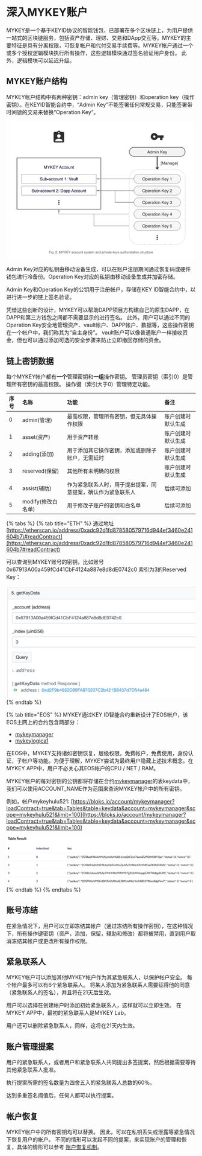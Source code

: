 # 深入MYKEY账户

MYKEY是一个基于KEYID协议的智能钱包，已部署在多个区块链上，为用户提供一站式的区块链服务，包括资产存储、理财、交易和DApp交互等。MYKEY的主要特征是具有分离权限，可恢复帐户和代付交易手续费等。MYKEY帐户通过一个或多个授权逻辑模块执行所有操作，这些逻辑模块通过签名验证用户身份。 此外，逻辑模块可以延迟升级。

## MYKEY账户结构 <a id="mykey&#x6709;&#x5565;&#x4E0D;&#x540C;&#xFF1F;"></a>

MYKEY帐户结构中有两种密钥：admin key（管理密钥）和operation key（操作密钥）。在KEYID智能合约中，“Admin Key”不能签署任何常规交易，只能签署带时间锁的交易来替换“Operation Key”。

![](../.gitbook/assets/image%20%2816%29.png)

Admin Key对应的私钥由移动设备生成，可以在账户注册期间通过恢复码或硬件钱包进行冷备份。Operation Key对应的私钥由移动设备生成并加密存储。

Admin Key和Operation Key的公钥用于注册帐户，存储在KEY ID智能合约中，以进行进一步的链上签名验证。

凭借这些创新的设计，MYKEY可以帮助DAPP项目方构建自己的原生DAPP，在DAPP和第三方钱包之间都不需要显示的进行签名。 此外，用户可以通过不同的Operation Key安全地管理资产、vault帐户、DAPP帐户、数据等，这些操作密钥在一个帐户中，我们称其为“自主身份”。 vault账户可以像普通账户一样接收资金，但也可以通过添加可选的安全步骤来防止立即撤回存储的资金。

## 链上密钥数据 <a id="keydata&#x8868;&#x4E2D;&#x7684;&#x5BC6;&#x94A5;"></a>

每个MYKEY帐户都有**一个**管理密钥和**一组**操作密钥。 管理员密钥（索引0）是管理所有密钥的最高权限。 操作键（索引大于0）管理特定功能。

| 序号 | 名称 | 功能 | 备注 |
| :--- | :--- | :--- | :--- |
| 0 | admin\(管理\) | 最高权限，管理所有密钥，但无具体操作权限 | 账户创建时默认生成 |
| 1 | asset\(资产\) | 用于资产转账 | 账户创建时默认生成 |
| 2 | adding\(添加\) | 用于添加其它操作密钥，添加或删除子账户，无需延时 | 账户创建时默认生成 |
| 3 | reserved\(保留\) | 其他所有未明确的权限 | 账户创建时默认生成 |
| 4 | assist\(辅助\) | 作为紧急联系人时，用于提出提案，同意提案，确认作为紧急联系人 | 后续可添加 |
| 5 | modify\(修改白名单\) | 用于修改子账户的密钥和白名单 | 后续可添加 |

{% tabs %}
{% tab title="ETH" %}
通过地址 [https://etherscan.io/address/0xadc92d1fd878580579716d944ef3460e241604b7\#readContract](https://etherscan.io/address/0xadc92d1fd878580579716d944ef3460e241604b7#readContract)

可以查询到MYKEY账号的密钥，比如账号0x67913A00a459fCd41CbF4124a887e8d8dE0742c0 索引为3的Reserved Key：

![](../.gitbook/assets/image%20%2817%29.png)
{% endtab %}

{% tab title="EOS" %}
MYKEY通过KEY ID智能合约重新设计了EOS帐户，该EOS主网上的合约包含两部分：

* [mykeymanager](https://bloks.io/account/mykeymanager)
* [mykeylogica1](https://bloks.io/account/mykeylogica1)

在EOS中，MYKEY支持诸如密钥恢复，层级权限，免费帐户，免费使用，身份认证，子帐户等功能。为便于理解，MYKEY尝试为最终用户隐藏上述技术概念。在MYKEY APP中，用户不必关心其EOS帐户的CPU / NET / RAM。

MYKEY帐户的每对密钥的公钥都将存储在合约[mykeymanager](https://bloks.io/account/mykeymanager)的表keydata中，我们可以使用ACCOUNT\_NAME作为范围来查询MYKEY帐户中的所有密钥。

例如，帐户mykeyhulu521: [https://bloks.io/account/mykeymanager?loadContract=true&tab=Tables&table=keydata&account=mykeymanager&scope=mykeyhulu521&limit=100](https://bloks.io/account/mykeymanager?loadContract=true&tab=Tables&table=keydata&account=mykeymanager&scope=mykeyhulu521&limit=100)

![](../.gitbook/assets/image%20%2818%29.png)
{% endtab %}
{% endtabs %}

## 账号冻结

在紧急情况下，用户可以立即冻结其帐户（通过冻结所有操作密钥），在这种情况下，所有操作键密钥（资产，添加，保留，辅助和修改）都将被禁用，直到用户取消冻结其帐户或更改所有操作权限。

## 紧急联系人

MYKEY帐户可以添加其他MYKEY帐户作为其紧急联系人，以保护帐户安全。 每个帐户最多可以有6个紧急联系人。 将某人添加为紧急联系人需要征得他的同意（紧急联系人的签名），并且将在21天后生效。

用户可以选择在创建帐户时添加初始紧急联系人，这样就可以立即生效。 在MYKEY APP中，最初的紧急联系人是MYKEY Lab。 

用户还可以删除紧急联系人，同样，这将在21天内生效。

## 账户管理提案

用户的紧急联系人，或者用户和紧急联系人共同提出多签提案，然后根据需要等待其他紧急联系人批准。

执行提案所需的签名数量为四舍五入的紧急联系人总数的60％。

达到多重签名阈值后，任何人都可以执行提案。

## 帐户恢复

MYKEY帐户中的所有密钥均可以替换。 因此，可以在私钥丢失或泄露等紧急情况下恢复用户的帐户。 不同的情形可以发起不同的提案，来实现账户的管理和恢复，具体的情形可以参考 [账户恢复机制](../key-id/account-recover.md#duo-qian-ti-an)。



